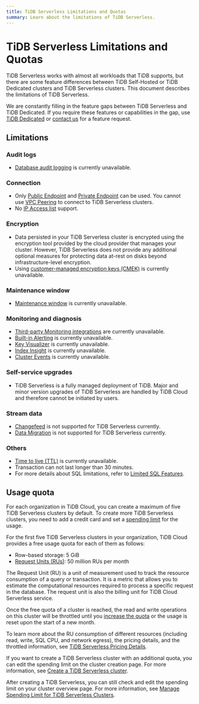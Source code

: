 ```yaml
---
title: TiDB Serverless Limitations and Quotas
summary: Learn about the limitations of TiDB Serverless.
---
```


# TiDB Serverless Limitations and Quotas

<!-- markdownlint-disable MD026 -->

TiDB Serverless works with almost all workloads that TiDB supports, but there are some feature differences between TiDB Self-Hosted or TiDB Dedicated clusters and TiDB Serverless clusters. This document describes the limitations of TiDB Serverless.

We are constantly filling in the feature gaps between TiDB Serverless and TiDB Dedicated. If you require these features or capabilities in the gap, use [TiDB Dedicated](/tidb-cloud/select-cluster-tier.md#tidb-dedicated) or [contact us](https://www.pingcap.com/contact-us/?from=en) for a feature request.

## Limitations

### Audit logs

- [Database audit logging](/tidb-cloud/tidb-cloud-auditing.md) is currently unavailable.

### Connection

- Only [Public Endpoint](/tidb-cloud/connect-via-standard-connection-serverless.md) and [Private Endpoint](/tidb-cloud/set-up-private-endpoint-connections-serverless.md) can be used. You cannot use [VPC Peering](/tidb-cloud/set-up-vpc-peering-connections.md) to connect to TiDB Serverless clusters. 
- No [IP Access list](/tidb-cloud/configure-ip-access-list.md) support.

### Encryption

- Data persisted in your TiDB Serverless cluster is encrypted using the encryption tool provided by the cloud provider that manages your cluster. However, TiDB Serverless does not provide any additional optional measures for protecting data at-rest on disks beyond infrastructure-level encryption.
- Using [customer-managed encryption keys (CMEK)](/tidb-cloud/tidb-cloud-encrypt-cmek.md) is currently unavailable.

### Maintenance window

- [Maintenance window](/tidb-cloud/configure-maintenance-window.md) is currently unavailable.

### Monitoring and diagnosis

- [Third-party Monitoring integrations](/tidb-cloud/third-party-monitoring-integrations.md) are currently unavailable.
- [Built-in Alerting](/tidb-cloud/monitor-built-in-alerting.md) is currently unavailable.
- [Key Visualizer](/tidb-cloud/tune-performance.md#key-visualizer) is currently unavailable.
- [Index Insight](/tidb-cloud/tune-performance.md#index-insight-beta) is currently unavailable.
- [Cluster Events](/tidb-cloud/tidb-cloud-events.md) is currently unavailable.

### Self-service upgrades

- TiDB Serverless is a fully managed deployment of TiDB. Major and minor version upgrades of TiDB Serverless are handled by TiDB Cloud and therefore cannot be initiated by users.

### Stream data

- [Changefeed](/tidb-cloud/changefeed-overview.md) is not supported for TiDB Serverless currently.
- [Data Migration](/tidb-cloud/migrate-from-mysql-using-data-migration.md) is not supported for TiDB Serverless currently.

### Others

- [Time to live (TTL)](/time-to-live.md) is currently unavailable.
- Transaction can not last longer than 30 minutes.
- For more details about SQL limitations, refer to [Limited SQL Features](/tidb-cloud/limited-sql-features.md).

## Usage quota

For each organization in TiDB Cloud, you can create a maximum of five TiDB Serverless clusters by default. To create more TiDB Serverless clusters, you need to add a credit card and set a [spending limit](/tidb-cloud/tidb-cloud-glossary.md#spending-limit) for the usage.

For the first five TiDB Serverless clusters in your organization, TiDB Cloud provides a free usage quota for each of them as follows:

- Row-based storage: 5 GiB
- [Request Units (RUs)](/tidb-cloud/tidb-cloud-glossary.md#request-unit): 50 million RUs per month

The Request Unit (RU) is a unit of measurement used to track the resource consumption of a query or transaction. It is a metric that allows you to estimate the computational resources required to process a specific request in the database. The request unit is also the billing unit for TiDB Cloud Serverless service.

Once the free quota of a cluster is reached, the read and write operations on this cluster will be throttled until you [increase the quota](/tidb-cloud/manage-serverless-spend-limit.md#update-spending-limit) or the usage is reset upon the start of a new month.

To learn more about the RU consumption of different resources (including read, write, SQL CPU, and network egress), the pricing details, and the throttled information, see [TiDB Serverless Pricing Details](https://www.pingcap.com/tidb-cloud-serverless-pricing-details).

If you want to create a TiDB Serverless cluster with an additional quota, you can edit the spending limit on the cluster creation page. For more information, see [Create a TiDB Serverless cluster](/tidb-cloud/create-tidb-cluster-serverless.md).

After creating a TiDB Serverless, you can still check and edit the spending limit on your cluster overview page. For more information, see [Manage Spending Limit for TiDB Serverless Clusters](/tidb-cloud/manage-serverless-spend-limit.md).
